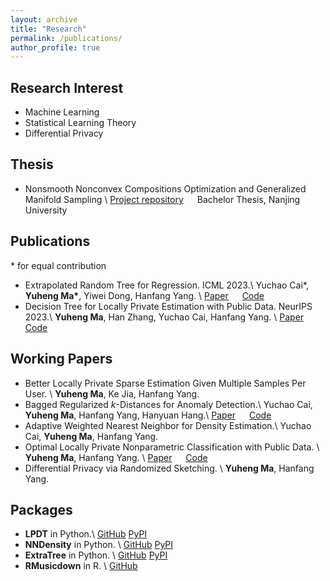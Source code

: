 ```yaml
---
layout: archive
title: "Research"
permalink: /publications/
author_profile: true
---
```



Research Interest
---

- Machine Learning 
- Statistical Learning Theory
- Differential Privacy


Thesis
---

- Nonsmooth Nonconvex Compositions Optimization and Generalized Manifold Sampling \\
[Project repository](https://github.com/Karlmyh/ManifoldSampling) &emsp;  Bachelor Thesis, Nanjing University


Publications
---
\* for equal contribution
- Extrapolated Random Tree for Regression. ICML 2023.\\
Yuchao Cai\*, **Yuheng Ma\***, Yiwei Dong, Hanfang Yang. \\
[Paper](https://proceedings.mlr.press/v202/cai23d.html) &emsp; [Code](https://github.com/Karlmyh/ERTR)
- Decision Tree for Locally Private Estimation with Public Data. NeurIPS 2023.\\
**Yuheng Ma**, Han Zhang, Yuchao Cai, Hanfang Yang. \\
[Paper](https://openreview.net/forum?id=F5FVsfCxt8) &emsp; [Code](https://github.com/Karlmyh/LPDT)




Working Papers
---

- Better Locally Private Sparse Estimation Given Multiple Samples Per User. \\
**Yuheng Ma**, Ke Jia, Hanfang Yang.
- Bagged Regularized $k$-Distances for Anomaly Detection.\\
Yuchao Cai, **Yuheng Ma**, Hanfang Yang, Hanyuan Hang.\\
[Paper](https://arxiv.org/abs/2312.01046) &emsp; [Code](https://github.com/Karlmyh/NNDAD)
- Adaptive Weighted Nearest Neighbor for Density Estimation.\\
Yuchao Cai, **Yuheng Ma**, Hanfang Yang.
- Optimal Locally Private Nonparametric Classification with Public Data. \\
**Yuheng Ma**, Hanfang Yang. \\
[Paper](https://arxiv.org/abs/2311.11369) &emsp; [Code](https://github.com/Karlmyh/LPCT)
- Differential Privacy via Randomized Sketching. \\
**Yuheng Ma**, Hanfang Yang. 


Packages
---


- **LPDT** in Python.\\
[GitHub](https://github.com/Karlmyh/LPDT)  [PyPI](https://pypi.org/project/LPDT/)
- **NNDensity** in Python. \\
[GitHub](https://github.com/Karlmyh/NNDensity)  [PyPI](https://pypi.org/project/NNDensity/)
- **ExtraTree** in Python. \\
[GitHub](https://github.com/Karlmyh/ExtraTree)  [PyPI](https://pypi.org/project/ExtraTree/)
- **RMusicdown** in R. \\
[GitHub](https://github.com/Karlmyh/RMusicDown) 





<!-- {% if author.googlescholar %}
  You can also find my articles on <u><a href="{{author.googlescholar}}">my Google Scholar profile</a>.</u>
{% endif %}

{% include base_path %}

{% for post in site.publications reversed %}
  {% include archive-single.html %}
{% endfor %} -->
